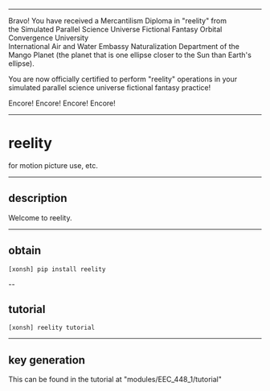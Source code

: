 ******

Bravo!  You have received a Mercantilism Diploma in "reelity" from   
the Simulated Parallel Science Universe Fictional Fantasy Orbital Convergence University   
International Air and Water Embassy Naturalization Department of the Mango Planet
(the planet that is one ellipse closer to the Sun than Earth's ellipse).    

You are now officially certified to perform "reelity" operations in your   
simulated parallel science universe fictional fantasy practice!    

Encore! Encore! Encore! Encore!

******


# reelity
for motion picture use, etc.   

---

## description
Welcome to reelity.

---

## obtain
`[xonsh] pip install reelity`

--

## tutorial
`[xonsh] reelity tutorial`

---

## key generation
This can be found in the tutorial at "modules/EEC_448_1/tutorial"
